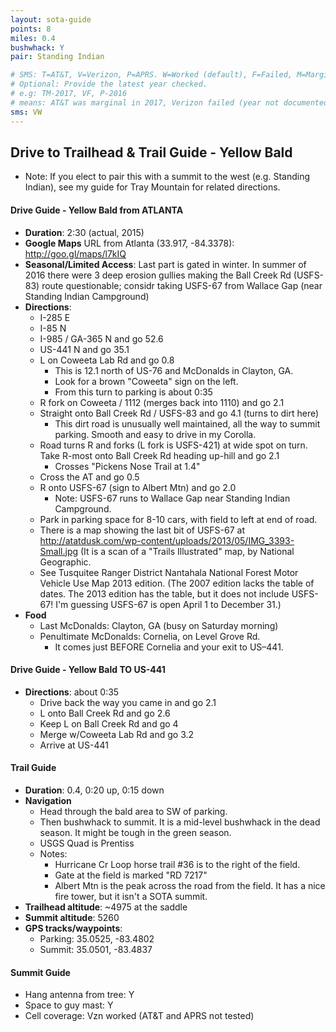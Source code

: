 ```yaml
---
layout: sota-guide
points: 8
miles: 0.4
bushwhack: Y
pair: Standing Indian

# SMS: T=AT&T, V=Verizon, P=APRS. W=Worked (default), F=Failed, M=Marginal (some failed).
# Optional: Provide the latest year checked.
# e.g: TM-2017, VF, P-2016
# means: AT&T was marginal in 2017, Verizon failed (year not documented), APRS worked in 2016.
sms: VW
---
```

Drive to Trailhead & Trail Guide - Yellow Bald
--------------------------------------------------------

* Note: If you elect to pair this with a summit to the west (e.g. Standing Indian), see my guide for Tray Mountain for related directions.

#### Drive Guide - Yellow Bald from ATLANTA

* **Duration**: 2:30 (actual, 2015)
* **Google Maps** URL from Atlanta (33.917, -84.3378): http://goo.gl/maps/l7kIQ
* **Seasonal/Limited Access**: Last part is gated in winter.  In summer of 2016 there were 3 deep erosion gullies making the Ball Creek Rd (USFS-83) route questionable; considr taking USFS-67 from Wallace Gap (near Standing Indian Campground)
* **Directions**:
    * I-285 E
    * I-85 N
    * I-985 / GA-365 N and go 52.6
    * US-441 N and go 35.1
    * L on Coweeta Lab Rd and go 0.8
        * This is 12.1 north of US-76 and McDonalds in Clayton, GA.
        * Look for a brown "Coweeta" sign on the left.
        * From this turn to parking is about 0:35
    * R fork on Coweeta / 1112 (merges back into 1110) and go 2.1
    * Straight onto Ball Creek Rd / USFS-83 and go 4.1 (turns to dirt here)
        * This dirt road is unusually well maintained, all the way to summit parking.  Smooth and easy to drive in my Corolla.
    * Road turns R and forks (L fork is USFS-421) at wide spot on turn. Take R-most onto Ball Creek Rd heading up-hill and go 2.1
        * Crosses "Pickens Nose Trail at 1.4"
    * Cross the AT and go 0.5
    * R onto USFS-67 (sign to Albert Mtn) and go 2.0
        * Note: USFS-67 runs to Wallace Gap near Standing Indian Campground.
    * Park in parking space for 8-10 cars, with field to left at end of road.
    * There is a map showing the last bit of USFS-67 at http://atatdusk.com/wp-content/uploads/2013/05/IMG_3393-Small.jpg (It is a scan of a "Trails Illustrated" map, by National Geographic.
    * See Tusquitee Ranger District Nantahala National Forest Motor Vehicle Use Map 2013 edition.  (The 2007 edition lacks the table of dates.  The 2013 edition has the table, but it does not include USFS-67!  I'm guessing USFS-67 is open April 1 to December 31.)
* **Food**
    * Last McDonalds: Clayton, GA (busy on Saturday morning)
    * Penultimate McDonalds: Cornelia, on Level Grove Rd.
        * It comes just BEFORE Cornelia and your exit to US–441.

#### Drive Guide - Yellow Bald TO US-441
* **Directions**: about 0:35
    * Drive back the way you came in and go 2.1
    * L onto Ball Creek Rd and go 2.6
    * Keep L on Ball Creek Rd and go 4
    * Merge w/Coweeta Lab Rd and go 3.2
    * Arrive at US-441


#### Trail Guide

* **Duration**: 0.4, 0:20 up, 0:15 down
* **Navigation**
    * Head through the bald area to SW of parking.
    * Then bushwhack to summit. It is a mid-level bushwhack in the dead season.  It might be tough in the green season.
    * USGS Quad is Prentiss
    * Notes:
        * Hurricane Cr Loop horse trail #36 is to the right of the field.
        * Gate at the field is marked "RD 7217"
        * Albert Mtn is the peak across the road from the field.  It has a nice fire tower, but it isn't a SOTA summit.
* **Trailhead altitude**: ~4975 at the saddle
* **Summit altitude**: 5260
* **GPS tracks/waypoints**:
    * Parking: 35.0525, -83.4802
    * Summit: 35.0501, -83.4837

#### Summit Guide

* Hang antenna from tree: Y
* Space to guy mast: Y
* Cell coverage: Vzn worked (AT&T and APRS not tested)
